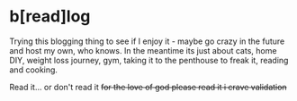 # b[read]log
Trying this blogging thing to see if I enjoy it - maybe go crazy in the future and host my own, who knows. In the meantime its just about cats, home DIY, weight loss journey, gym, taking it to the penthouse to freak it, reading and cooking.

Read it... or don't read it ~~for the love of god please read it i crave validation~~
